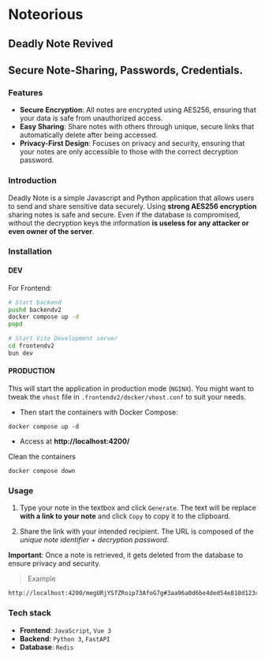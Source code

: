 # Noteorious
## Deadly Note Revived
## Secure Note-Sharing, Passwords, Credentials.

### Features

- **Secure Encryption**: All notes are encrypted using AES256, ensuring that your data is safe from unauthorized access.
- **Easy Sharing**: Share notes with others through unique, secure links that automatically delete after being accessed.
- **Privacy-First Design**: Focuses on privacy and security, ensuring that your notes are only accessible to those with the correct decryption password.

### Introduction

Deadly Note is a simple Javascript and Python application that allows users to send and share sensitive data securely. Using **strong AES256 encryption** sharing notes is safe and secure. Even if the database is compromised, without the decryption keys the information **is useless for any attacker or even owner of the server**.

### Installation

#### DEV

For Frontend:
```bash
# Start backend
pushd backendv2
docker compose up -d
popd

# Start Vite Development server
cd frontendv2
bun dev
```

#### PRODUCTION

This will start the application in production mode (`NGINX`). You might want to tweak the `vhost` file in `.frontendv2/docker/vhost.conf` to suit your needs.

- Then start the containers with Docker Compose:
```
docker compose up -d
```
- Access at **http://localhost:4200/**

Clean the containers

```
docker compose down
```

### Usage

1. Type your note in the textbox and click `Generate`. The text will be replace **with a link to your note** and click `Copy` to copy it to the clipboard.

2. Share the link with your intended recipient. The URL is composed of the _unique note identifier_ + _decryption password_.

**Important**: Once a note is retrieved, it gets deleted from the database to ensure privacy and security.



> Example
```
http://localhost:4200/megURjYSfZRoip73AfoG7g#3aa96a0d6be4ded54e810d123cf71757
```

### Tech stack

 * **Frontend**: `JavaScript`, `Vue 3`
 * **Backend**: `Python 3`, `FastAPI`
 * **Database**: `Redis`
 
